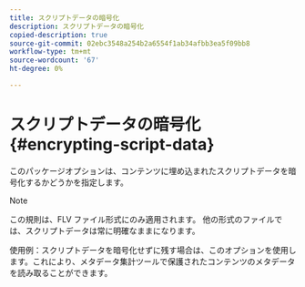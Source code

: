 ```yaml
---
title: スクリプトデータの暗号化
description: スクリプトデータの暗号化
copied-description: true
source-git-commit: 02ebc3548a254b2a6554f1ab34afbb3ea5f09bb8
workflow-type: tm+mt
source-wordcount: '67'
ht-degree: 0%

---
```


# スクリプトデータの暗号化 {#encrypting-script-data}

このパッケージオプションは、コンテンツに埋め込まれたスクリプトデータを暗号化するかどうかを指定します。

>[!NOTE]
>
>この規則は、FLV ファイル形式にのみ適用されます。 他の形式のファイルでは、スクリプトデータは常に明確なままになります。

使用例：スクリプトデータを暗号化せずに残す場合は、このオプションを使用します。これにより、メタデータ集計ツールで保護されたコンテンツのメタデータを読み取ることができます。

